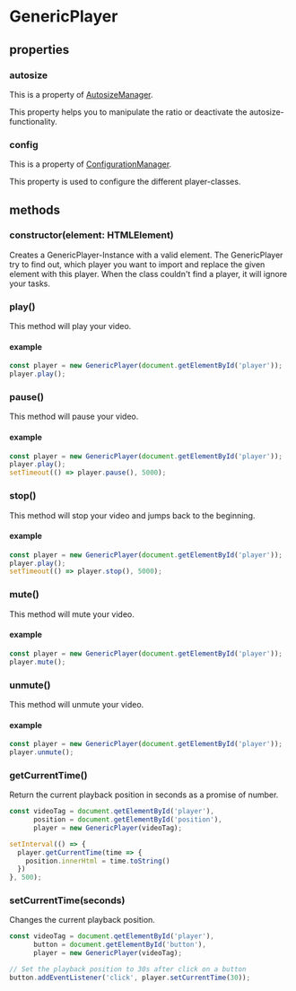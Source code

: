 # GenericPlayer

## properties

### autosize

This is a property of [AutosizeManager](AutosizeManager.md).

This property helps you to manipulate the ratio or deactivate the autosize-functionality.



### config

This is a property of [ConfigurationManager](ConfigurationManager.md).

This property is used to configure the different player-classes.






## methods

### constructor(element: HTMLElement)

Creates a GenericPlayer-Instance with a valid element. The GenericPlayer try to find out, which player you want to import and replace the given element with this player. When the class couldn't find a player, it will ignore your tasks.



### play()

This method will play your video.

#### example

```javascript
const player = new GenericPlayer(document.getElementById('player'));
player.play();
```



### pause()

This method will pause your video.

#### example

```javascript
const player = new GenericPlayer(document.getElementById('player'));
player.play();
setTimeout(() => player.pause(), 5000);
```



### stop()

This method will stop your video and jumps back to the beginning.

#### example

```javascript
const player = new GenericPlayer(document.getElementById('player'));
player.play();
setTimeout(() => player.stop(), 5000);
```



### mute()

This method will mute your video.

#### example

```javascript
const player = new GenericPlayer(document.getElementById('player'));
player.mute();
```



### unmute()

This method will unmute your video.


#### example

```javascript
const player = new GenericPlayer(document.getElementById('player'));
player.unmute();
```



### getCurrentTime()

Return the current playback position in seconds as a promise of number.

``` javascript
const videoTag = document.qetElementById('player'),
      position = document.getElementById('position'),
      player = new GenericPlayer(videoTag);

setInterval(() => {
  player.getCurrentTime(time => {
    position.innerHtml = time.toString()
  })
}, 500);
````



### setCurrentTime(seconds)

Changes the current playback position.

```javascript
const videoTag = document.qetElementById('player'),
      button = document.getElementById('button'),
      player = new GenericPlayer(videoTag);

// Set the playback position to 30s after click on a button
button.addEventListener('click', player.setCurrentTime(30));